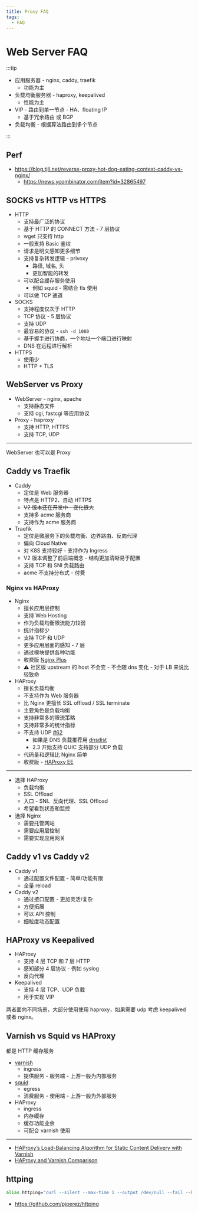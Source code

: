 ```yaml
---
title: Proxy FAQ
tags:
  - FAQ
---
```


# Web Server FAQ

:::tip

- 应用服务器 - nginx, caddy, traefik
  - 功能为主
- 负载均衡服务器 - haproxy, keepalived
  - 性能为主
- VIP - 路由到单一节点 - HA、floating IP
  - 基于冗余路由 或 BGP
- 负载均衡 - 根据算法路由到多个节点

:::

## Perf

- https://blog.tjll.net/reverse-proxy-hot-dog-eating-contest-caddy-vs-nginx/
  - https://news.ycombinator.com/item?id=32865497

## SOCKS vs HTTP vs HTTPS

- HTTP
  - 支持最广泛的协议
  - 基于 HTTP 的 CONNECT 方法 - 7 层协议
  - wget 只支持 http
  - 一般支持 Basic 鉴权
  - 请求是明文感知更多细节
  - 支持复杂转发逻辑 - privoxy
    - 路径, 域名, 头
    - 更加智能的转发
  - 可以配合缓存服务使用
    - 例如 squid - 需结合 tls 使用
  - 可以做 TCP 通道
- SOCKS
  - 支持程度仅次于 HTTP
  - TCP 协议 - 5 层协议
  - 支持 UDP
  - 最容易的协议 - `ssh -d 1080`
  - 基于握手进行协商，一个地址一个端口进行映射
  - DNS 在远程进行解析
- HTTPS
  - 使用少
  - HTTP + TLS

## WebServer vs Proxy

- WebServer - nginx, apache
  - 支持静态文件
  - 支持 cgi, fastcgi 等应用协议
- Proxy - haproxy
  - 支持 HTTP, HTTPS
  - 支持 TCP, UDP

---

WebServer 也可以是 Proxy

## Caddy vs Traefik

- Caddy
  - 定位是 Web 服务器
  - 特点是 HTTP2、自动 HTTPS
  - ~~V2 版本还在开发中 - 变化很大~~
  - 支持多 acme 服务商
  - 支持作为 acme 服务商
- Traefik
  - 定位是微服务下的负载均衡、边界路由、反向代理
  - 偏向 Cloud Native
  - 对 K8S 支持较好 - 支持作为 Ingress
  - V2 版本调整了前后端概念 - 结构更加清晰易于配置
  - 支持 TCP 和 SNI 负载路由
  - acme 不支持分布式 - 付费

### Nginx vs HAProxy

- Nginx
  - 擅长应用层控制
  - 支持 Web Hosting
  - 作为负载均衡限流能力较弱
  - 统计指标少
  - 支持 TCP 和 UDP
  - 更多应用层面的感知 - 7 层
  - 通过模块提供各种功能
  - 收费版 [Nginx Plus](https://www.nginx.com/products/nginx/#compare-versions)
  - ⚠️ 社区版 upstream 的 host 不会变 - 不会随 dns 变化 - 对于 LB 来说比较致命
- HAProxy
  - 擅长负载均衡
  - 不支持作为 Web 服务器
  - 比 Nginx 更擅长 SSL offload / SSL terminate
  - 主要角色是负载均衡
  - 支持非常多的限流策略
  - 支持非常多的统计指标
  - 不支持 UDP [#62](https://github.com/haproxy/haproxy/issues/62)
    - 如果是 DNS 负载推荐用 [dnsdist](https://dnsdist.org)
    - 2.3 开始支持 QUIC 支持部分 UDP 负载
  - 代码量和逻辑比 Nginx 简单
  - 收费版 - [HAProxy EE](https://www.haproxy.com/products/community-vs-enterprise-edition/)

---

- 选择 HAProxy
  - 负载均衡
  - SSL Offload
  - 入口 - SNI、反向代理、SSL Offload
  - 希望看到状态和监控
- 选择 Nginx
  - 需要托管网站
  - 需要应用层控制
  - 需要实现应用网关

## Caddy v1 vs Caddy v2

- Caddy v1
  - 通过配置文件配置 - 简单/功能有限
  - 全量 reload
- Caddy v2
  - 通过接口配置 - 更加灵活/复杂
  - 方便拓展
  - 可以 API 控制
  - 细粒度动态配置

## HAProxy vs Keepalived

- HAProxy
  - 支持 4 层 TCP 和 7 层 HTTP
  - 感知部分 4 层协议 - 例如 syslog
  - 反向代理
- Keepalived
  - 支持 4 层 TCP、UDP 负载
  - 用于实现 VIP

两者面向不同场景，大部分使用使用 haproxy，如果需要 udp 考虑 keepalived 或者 nginx。

## Varnish vs Squid vs HAProxy

都是 HTTP 缓存服务

- [varnish](./varnish.md)
  - ingress
  - 提供服务 - 服务端 - 上游一般为内部服务
- [squid](../../service/network/squid.md)
  - egress
  - 消费服务 - 使用端 - 上游一般为外部服务
- HAProxy
  - ingress
  - 内存缓存
  - 缓存功能业余
  - 可配合 varnish 使用

---

- [HAProxy’s Load-Balancing Algorithm for Static Content Delivery with Varnish](https://www.haproxy.com/blog/haproxys-load-balancing-algorithm-for-static-content-delivery-with-varnish/)
- [HAProxy and Varnish Comparison](https://www.haproxy.com/blog/haproxy-and-varnish-comparison/)

## httping

```bash
alias httping="curl --silent --max-time 1 --output /dev/null --fail --head"
```

- https://github.com/pjperez/httping
